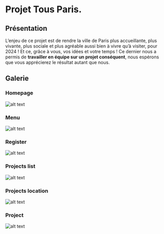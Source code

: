 # Projet Tous Paris.

## Présentation

L’enjeu de ce projet est de rendre la ville de Paris plus accueillante, plus vivante, plus sociale et plus agréable aussi bien à vivre qu’à visiter, pour 2024 ! Et ce, grâce à vous, vos idées et votre temps ! 
Ce dernier nous a permis de **travailler en équipe sur un projet conséquent**, nous espérons que vous apprécierez le résultat autant que nous.

## Galerie
### Homepage
![alt text](https://github.com/NicolasBeckDev/Hetic_JO-s_Project/blob/master/screenshots/homepage.jpg "Homepage")

### Menu
![alt text](https://github.com/NicolasBeckDev/Hetic_JO-s_Project/blob/master/screenshots/menu.png "Menu")

### Register
![alt text](https://github.com/NicolasBeckDev/Hetic_JO-s_Project/blob/master/screenshots/register.png "Register")

### Projects list
![alt text](https://github.com/NicolasBeckDev/Hetic_JO-s_Project/blob/master/screenshots/list.png "Projects list")

### Projects location
![alt text](https://github.com/NicolasBeckDev/Hetic_JO-s_Project/blob/master/screenshots/location.png "Projects location")

### Project
![alt text](https://github.com/NicolasBeckDev/Hetic_JO-s_Project/blob/master/screenshots/project.png "Project")

